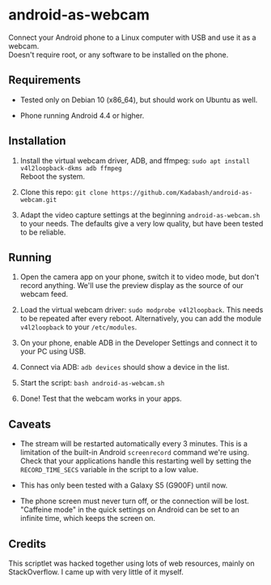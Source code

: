 # android-as-webcam

Connect your Android phone to a Linux computer with USB and use it as a webcam.<br>
Doesn't require root, or any software to be installed on the phone.
## Requirements

* Tested only on Debian 10 (x86_64), but should work on Ubuntu as well.

* Phone running Android 4.4 or higher.

## Installation

1. Install the virtual webcam driver, ADB, and ffmpeg: `sudo apt install v4l2loopback-dkms adb ffmpeg`<br>
   Reboot the system.
   
2. Clone this repo: `git clone https://github.com/Kadabash/android-as-webcam.git`

3. Adapt the video capture settings at the beginning `android-as-webcam.sh` to your needs.
   The defaults give a very low quality, but have been tested to be reliable.
   
## Running

1. Open the camera app on your phone, switch it to video mode, but don't record anything.
   We'll use the preview display as the source of our webcam feed.

2. Load the virtual webcam driver: `sudo modprobe v4l2loopback`. 
   This needs to be repeated after every reboot.
   Alternatively, you can add the module `v4l2loopback` to your `/etc/modules`.
   
3. On your phone, enable ADB in the Developer Settings and connect it to your PC using USB.
   
4. Connect via ADB: `adb devices` should show a device in the list.
  
5. Start the script: `bash android-as-webcam.sh`

6. Done! Test that the webcam works in your apps.

## Caveats

* The stream will be restarted automatically every 3 minutes. 
  This is a limitation of the built-in Android `screenrecord` command we're using.
  Check that your applications handle this restarting well by setting the `RECORD_TIME_SECS` 
  variable in the script to a low value.
  
* This has only been tested with a Galaxy S5 (G900F) until now.
  
* The phone screen must never turn off, or the connection will be lost.
  "Caffeine mode" in the quick settings on Android can be set to an infinite time, which keeps the screen on.
  
## Credits

This scriptlet was hacked together using lots of web resources, mainly on StackOverflow.
I came up with very little of it myself.
